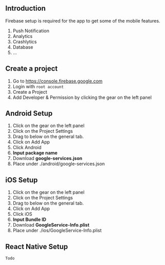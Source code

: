 ## Introduction

Firebase setup is required for the app to get some of the mobile features.

1. Push Notification 
2. Analytics
3. Crashlytics
4. Database 
5. ...

## Create a project

1. Go to https://console.firebase.google.com
2. Login with ``root account``
3. Create a Project
4. Add Developer & Permission by clicking the gear on the left panel

## Android Setup

1. Click on the gear on the left panel
2. Click on the Project Settings
3. Drag to below on the general tab.
4. Click on Add App
5. Click Android
6. **Input package name**
7. Download **google-services.json**
8. Place under ./android/google-services.json

## iOS Setup

1. Click on the gear on the left panel
2. Click on the Project Settings
3. Drag to below on the general tab.
4. Click on Add App
5. Click iOS
6. **Input Bundle ID**
7. Download **GoogleService-Info.plist**
8. Place under ./ios/GoogleService-Info.plist

## React Native Setup

`` Todo ``